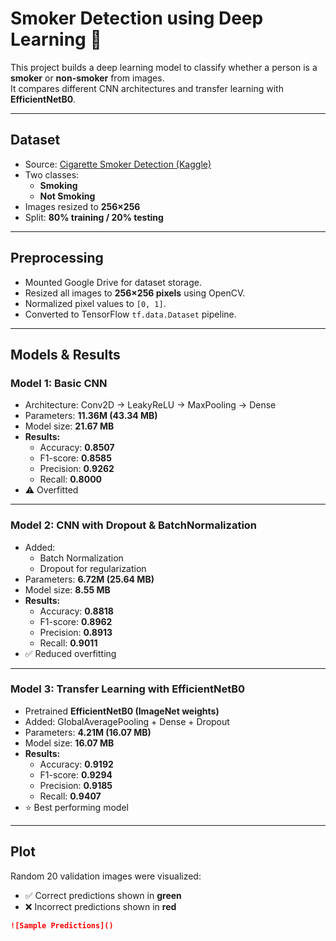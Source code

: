 #  Smoker Detection using Deep Learning 🚬

This project builds a deep learning model to classify whether a person is a **smoker** or **non-smoker** from images.  
It compares different CNN architectures and transfer learning with **EfficientNetB0**.

---

## Dataset
- Source: [Cigarette Smoker Detection (Kaggle)](https://www.kaggle.com/datasets/vitaminc/cigarette-smoker-detection)  
- Two classes:
  - **Smoking**
  - **Not Smoking**  
- Images resized to **256×256**  
- Split: **80% training / 20% testing**

---

## Preprocessing
- Mounted Google Drive for dataset storage.
- Resized all images to **256×256 pixels** using OpenCV.
- Normalized pixel values to `[0, 1]`.
- Converted to TensorFlow `tf.data.Dataset` pipeline.

---

## Models & Results

### Model 1: Basic CNN
- Architecture: Conv2D → LeakyReLU → MaxPooling → Dense
- Parameters: **11.36M (43.34 MB)**  
- Model size: **21.67 MB**  
- **Results:**
  - Accuracy: **0.8507**
  - F1-score: **0.8585**
  - Precision: **0.9262**
  - Recall: **0.8000**
- ⚠️ Overfitted

---

### Model 2: CNN with Dropout & BatchNormalization
- Added:
  - Batch Normalization
  - Dropout for regularization  
- Parameters: **6.72M (25.64 MB)**  
- Model size: **8.55 MB**  
- **Results:**
  - Accuracy: **0.8818**
  - F1-score: **0.8962**
  - Precision: **0.8913**
  - Recall: **0.9011**
- ✅ Reduced overfitting

---

### Model 3: Transfer Learning with EfficientNetB0
- Pretrained **EfficientNetB0 (ImageNet weights)**
- Added: GlobalAveragePooling + Dense + Dropout
- Parameters: **4.21M (16.07 MB)**  
- Model size: **16.07 MB**  
- **Results:**
  - Accuracy: **0.9192**
  - F1-score: **0.9294**
  - Precision: **0.9185**
  - Recall: **0.9407**
- ⭐ Best performing model

---

## Plot
Random 20 validation images were visualized:

- ✅ Correct predictions shown in **green**  
- ❌ Incorrect predictions shown in **red**

```markdown
![Sample Predictions]()
